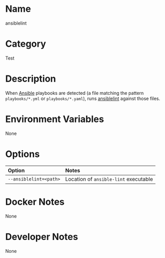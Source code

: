 <!---
  Licensed to the Apache Software Foundation (ASF) under one
  or more contributor license agreements.  See the NOTICE file
  distributed with this work for additional information
  regarding copyright ownership.  The ASF licenses this file
  to you under the Apache License, Version 2.0 (the
  "License"); you may not use this file except in compliance
  with the License.  You may obtain a copy of the License at

    http://www.apache.org/licenses/LICENSE-2.0

  Unless required by applicable law or agreed to in writing,
  software distributed under the License is distributed on an
  "AS IS" BASIS, WITHOUT WARRANTIES OR CONDITIONS OF ANY
  KIND, either express or implied.  See the License for the
  specific language governing permissions and limitations
  under the License.
-->

# Name

ansiblelint

# Category

Test

# Description

When [Ansible](https://www.ansible.com/) playbooks are detected (a file matching the pattern
`playbooks/*.yml` or `playbooks/*.yaml`), runs
[ansiblelint](https://ansible-lint.readthedocs.io) against those files.

# Environment Variables

None

# Options

| Option | Notes |
|:---------|:------|
| `--ansiblelint=<path>` |  Location of `ansible-lint` executable |

# Docker Notes

None

# Developer Notes

None

